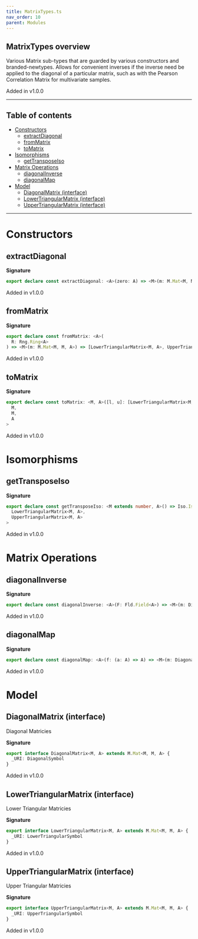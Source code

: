 ```yaml
---
title: MatrixTypes.ts
nav_order: 10
parent: Modules
---
```


## MatrixTypes overview

Various Matrix sub-types that are guarded by various constructors and branded-newtypes.
Allows for convenient inverses if the inverse need be applied to the diagonal of a
particular matrix, such as with the Pearson Correlation Matrix for multivariate samples.

Added in v1.0.0

---

<h2 class="text-delta">Table of contents</h2>

- [Constructors](#constructors)
  - [extractDiagonal](#extractdiagonal)
  - [fromMatrix](#frommatrix)
  - [toMatrix](#tomatrix)
- [Isomorphisms](#isomorphisms)
  - [getTransposeIso](#gettransposeiso)
- [Matrix Operations](#matrix-operations)
  - [diagonalInverse](#diagonalinverse)
  - [diagonalMap](#diagonalmap)
- [Model](#model)
  - [DiagonalMatrix (interface)](#diagonalmatrix-interface)
  - [LowerTriangularMatrix (interface)](#lowertriangularmatrix-interface)
  - [UpperTriangularMatrix (interface)](#uppertriangularmatrix-interface)

---

# Constructors

## extractDiagonal

**Signature**

```ts
export declare const extractDiagonal: <A>(zero: A) => <M>(m: M.Mat<M, M, A>) => DiagonalMatrix<M, A>
```

Added in v1.0.0

## fromMatrix

**Signature**

```ts
export declare const fromMatrix: <A>(
  R: Rng.Ring<A>
) => <M>(m: M.Mat<M, M, A>) => [LowerTriangularMatrix<M, A>, UpperTriangularMatrix<M, A>]
```

Added in v1.0.0

## toMatrix

**Signature**

```ts
export declare const toMatrix: <M, A>([l, u]: [LowerTriangularMatrix<M, A>, UpperTriangularMatrix<M, A>]) => M.Mat<
  M,
  M,
  A
>
```

Added in v1.0.0

# Isomorphisms

## getTransposeIso

**Signature**

```ts
export declare const getTransposeIso: <M extends number, A>() => Iso.Iso<
  LowerTriangularMatrix<M, A>,
  UpperTriangularMatrix<M, A>
>
```

Added in v1.0.0

# Matrix Operations

## diagonalInverse

**Signature**

```ts
export declare const diagonalInverse: <A>(F: Fld.Field<A>) => <M>(m: DiagonalMatrix<M, A>) => DiagonalMatrix<M, A>
```

Added in v1.0.0

## diagonalMap

**Signature**

```ts
export declare const diagonalMap: <A>(f: (a: A) => A) => <M>(m: DiagonalMatrix<M, A>) => DiagonalMatrix<M, A>
```

Added in v1.0.0

# Model

## DiagonalMatrix (interface)

Diagonal Matricies

**Signature**

```ts
export interface DiagonalMatrix<M, A> extends M.Mat<M, M, A> {
  _URI: DiagonalSymbol
}
```

Added in v1.0.0

## LowerTriangularMatrix (interface)

Lower Triangular Matricies

**Signature**

```ts
export interface LowerTriangularMatrix<M, A> extends M.Mat<M, M, A> {
  _URI: LowerTriangularSymbol
}
```

Added in v1.0.0

## UpperTriangularMatrix (interface)

Upper Triangular Matricies

**Signature**

```ts
export interface UpperTriangularMatrix<M, A> extends M.Mat<M, M, A> {
  _URI: UpperTriangularSymbol
}
```

Added in v1.0.0
